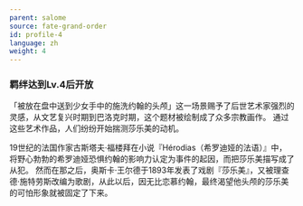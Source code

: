 ```yaml
---
parent: salome
source: fate-grand-order
id: profile-4
language: zh
weight: 4
---
```


### 羁绊达到Lv.4后开放

「被放在盘中送到少女手中的施洗约翰的头颅」这一场景赐予了后世艺术家强烈的灵感，从文艺复兴时期到巴洛克时期，这个题材被绘制成了众多宗教画作。
通过这些艺术作品，人们纷纷开始揣测莎乐美的动机。

19世纪的法国作家古斯塔夫·福楼拜在小说『Hérodias（希罗迪娅的法语）』中，将野心勃勃的希罗迪娅恐惧约翰的影响力认定为事件的起因，而把莎乐美描写成了从犯。
然而在那之后，奥斯卡·王尔德于1893年发表了戏剧『莎乐美』，又被理查德·施特劳斯改编为歌剧，从此以后，因无比恋慕约翰，最终渴望他头颅的莎乐美的可怕形象就被固定了下来。
